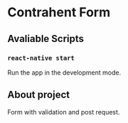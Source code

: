 # Contrahent Form

## Avaliable Scripts

### `react-native start`

Run the app in the development mode.

## About project

Form with validation and post request.
